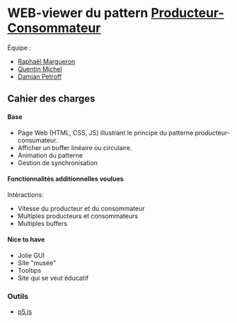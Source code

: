 
# WEB-viewer du pattern [Producteur-Consommateur](https://fr.wikipedia.org/wiki/Probl%C3%A8me_des_producteurs_et_des_consommateurs)

Équipe : 
- [Raphaël Margueron](https://github.com/theraphael0000)
- [Quentin Michel](https://github.com/miaouw17)
- [Damian Petroff](https://github.com/damianpetroff)

## Cahier des charges
#### Base
- Page Web (HTML, CSS, JS) illustrant le principe du patterne producteur-consumateur.
- Afficher un buffer linéaire ou circulaire.
- Animation du patterne
- Gestion de synchronisation 

#### Fonctionnalités additionnelles voulues
Intéractions:
- Vitesse du producteur et du consommateur
- Multiples producteurs et consommateurs
- Multiples buffers

#### Nice to have
- Jolie GUI
- Site "musée"
- Tooltips
- Site qui se veut éducatif

### Outils
- [p5.js](https://p5js.org/)
